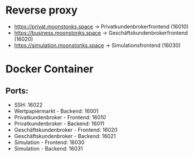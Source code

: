 # Reverse proxy
* https://privat.moonstonks.space -> Privatkundenbrokerfrontend (16010)
* https://business.moonstonks.space -> Geschäftskundenbrokerfrontend (16020)
* https://simulation.moonstonks.space -> Simulationsfrontend (16030)

# Docker Container
## Ports:
* SSH: 16022
* Wertpapiermarkt - Backend: 16001
* Privatkundenbroker - Frontend: 16010
* Privatkundenbroker - Backend: 16011
* Geschäftskundenbroker - Frontend: 16020
* Geschäftskundenbroker - Backend: 16021
* Simulation - Frontend: 16030
* Simulation - Backend: 16031
